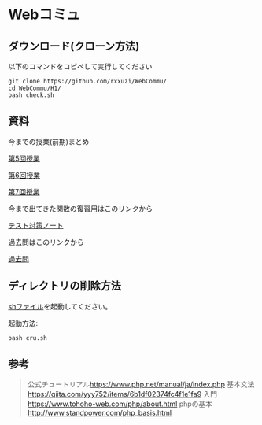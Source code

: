 # Webコミュ

## ダウンロード(クローン方法)

以下のコマンドをコピペして実行してください

~~~shell
git clone https://github.com/rxxuzi/WebCommu/
cd WebCommu/H1/
bash check.sh
~~~

## 資料

今までの授業(前期)まとめ

[第5回授業](H1/v5/)

[第6回授業](H1/v6/)

[第7回授業](H1/v7/)

今まで出てきた関数の復習用はこのリンクから

[テスト対策ノート](H1/exp/)

過去問はこのリンクから

[過去問](2022/)

## ディレクトリの削除方法

[shファイル](cru.sh)を起動してください。

起動方法:

~~~shell
bash cru.sh
~~~

## 参考

> 公式チュートリアル<https://www.php.net/manual/ja/index.php>
> 基本文法<https://qiita.com/yyy752/items/6b1df02374fc4f1e1fa9>
> 入門<https://www.tohoho-web.com/php/about.html>
> phpの基本<http://www.standpower.com/php_basis.html>
